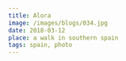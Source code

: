 ```yaml
---
title: Alora
image: /images/blogs/034.jpg
date: 2018-03-12
place: a walk in southern spain
tags: spain, photo
---
```

